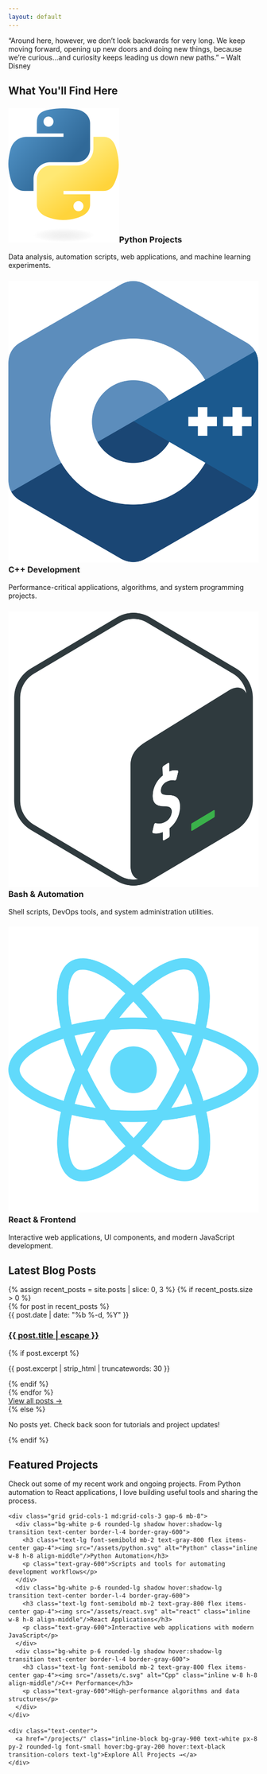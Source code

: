 ```yaml
---
layout: default
---
```


<div class="container mx-auto px-4 py-8">
  
  <!-- Hero Section -->
  <section class="bg-gray-800 text-white py-4 px-8 mb-10 rounded-xl text-center">
    <p class="text-xl leading-relaxed max-w-4xl mx-auto text-gray-100">
      “Around here, however, we don’t look backwards for very long. We keep moving forward, opening up new doors and doing new things, because we’re curious…and curiosity keeps leading us down new paths.”
– Walt Disney
    </p>
  </section>

  <!-- What You'll Find Here -->
  <section class="mb-12">
    <h2 class="text-3xl font-bold text-center mb-8 text-gray-900">What You'll Find Here</h2>
    <div class="grid grid-cols-1 md:grid-cols-2 gap-6">
      <div class="bg-gray-100 p-6 rounded-lg border-l-4 border-gray-600 hover:shadow-lg transition">
        <h3 class="text-xl font-semibold mb-4 text-gray-800 flex items-center gap-4"><img src="/assets/python.svg" alt="Python" class="inline w-8 h-8 align-middle"/>Python Projects</h3>
        <p class="text-gray-600 leading-relaxed">Data analysis, automation scripts, web applications, and machine learning experiments.</p>
      </div>
      <div class="bg-gray-100 p-6 rounded-lg border-l-4 border-gray-600 hover:shadow-lg transition">
        <h3 class="text-xl font-semibold mb-4 text-gray-800 flex items-center gap-4"><img src="/assets/c.svg" alt="Cpp" class="inline w-8 h-8 align-middle"/>C++ Development</h3>
        <p class="text-gray-600 leading-relaxed">Performance-critical applications, algorithms, and system programming projects.</p>
      </div>
      <div class="bg-gray-100 p-6 rounded-lg border-l-4 border-gray-600 hover:shadow-lg transition">
        <h3 class="text-xl font-semibold mb-4 text-gray-800 flex items-center gap-4"><img src="/assets/bash.svg" alt="Cpp" class="inline w-8 h-8 align-middle"/>Bash & Automation</h3>
        <p class="text-gray-600 leading-relaxed">Shell scripts, DevOps tools, and system administration utilities.</p>
      </div>
      <div class="bg-gray-100 p-6 rounded-lg border-l-4 border-gray-600 hover:shadow-lg transition">
        <h3 class="text-xl font-semibold mb-4 text-gray-800 flex items-center gap-4"><img src="/assets/react.svg" alt="Cpp" class="inline w-8 h-8 align-middle"/>React & Frontend</h3>
        <p class="text-gray-600 leading-relaxed">Interactive web applications, UI components, and modern JavaScript development.</p>
      </div>
    </div>
  </section>

  <!-- Latest Blog Posts -->
  <section class="mb-12">
    <h2 class="text-3xl font-bold mb-6 border-b-2 border-gray-600 pb-2 text-gray-900">Latest Blog Posts</h2>
    {% assign recent_posts = site.posts | slice: 0, 3 %}
    {% if recent_posts.size > 0 %}
      <div class="space-y-6">
        {% for post in recent_posts %}
          <div class="bg-white p-6 rounded-lg shadow hover:shadow-lg transition border-l-4 border-gray-300">
            <span class="text-gray-500 text-sm font-medium">{{ post.date | date: "%b %-d, %Y" }}</span>
            <h3 class="text-xl font-semibold mt-2 mb-2">
              <a class="text-gray-800 hover:text-gray-600 transition-colors" href="{{ post.url | relative_url }}">
                {{ post.title | escape }}
              </a>
            </h3>
            {% if post.excerpt %}
              <p class="text-gray-600 leading-relaxed">{{ post.excerpt | strip_html | truncatewords: 30 }}</p>
            {% endif %}
          </div>
        {% endfor %}
      </div>
      <div class="mt-6 text-center">
        <a href="/blog/" class="inline-block bg-gray-900 text-white px-6 py-2 rounded-lg font-medium hover:bg-gray-200 hover:text-black transition-colors">View all posts →</a>
      </div>
    {% else %}
      <div class="bg-gray-100 p-8 rounded-lg text-center">
        <p class="text-gray-600 text-lg">No posts yet. Check back soon for tutorials and project updates!</p>
      </div>
    {% endif %}
  </section>

  <!-- Featured Projects -->
  <section class="bg-gray-100 p-8 rounded-xl">
    <h2 class="text-3xl font-bold text-center mb-4 text-gray-900">Featured Projects</h2>
    <p class="text-center text-gray-600 mb-8 text-lg">Check out some of my recent work and ongoing projects. From Python automation to React applications, I love building useful tools and sharing the process.</p>
    
    <div class="grid grid-cols-1 md:grid-cols-3 gap-6 mb-8">
      <div class="bg-white p-6 rounded-lg shadow hover:shadow-lg transition text-center border-l-4 border-gray-600">
        <h3 class="text-lg font-semibold mb-2 text-gray-800 flex items-center gap-4"><img src="/assets/python.svg" alt="Python" class="inline w-8 h-8 align-middle"/>Python Automation</h3>
        <p class="text-gray-600">Scripts and tools for automating development workflows</p>
      </div>
      <div class="bg-white p-6 rounded-lg shadow hover:shadow-lg transition text-center border-l-4 border-gray-600">
        <h3 class="text-lg font-semibold mb-2 text-gray-800 flex items-center gap-4"><img src="/assets/react.svg" alt="react" class="inline w-8 h-8 align-middle"/>React Applications</h3>
        <p class="text-gray-600">Interactive web applications with modern JavaScript</p>
      </div>
      <div class="bg-white p-6 rounded-lg shadow hover:shadow-lg transition text-center border-l-4 border-gray-600">
        <h3 class="text-lg font-semibold mb-2 text-gray-800 flex items-center gap-4"><img src="/assets/c.svg" alt="Cpp" class="inline w-8 h-8 align-middle"/>C++ Performance</h3>
        <p class="text-gray-600">High-performance algorithms and data structures</p>
      </div>
    </div>
    
    <div class="text-center">
      <a href="/projects/" class="inline-block bg-gray-900 text-white px-8 py-2 rounded-lg font-small hover:bg-gray-200 hover:text-black transition-colors text-lg">Explore All Projects →</a>
    </div>
  </section>

</div>
